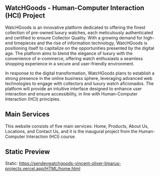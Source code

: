 **WatcHGoods - Human-Computer Interaction (HCI) Project**
---
WatcHGoods is an innovative platform dedicated to offering the finest collection of pre-owned luxury watches, each meticulously authenticated and certified to ensure Collector Quality. With a growing demand for high-end timepieces and the rise of information technology, WatcHGoods is positioning itself to capitalize on the opportunities presented by the digital age. The platform aims to blend the elegance of luxury with the convenience of e-commerce, offering watch enthusiasts a seamless shopping experience in a secure and user-friendly environment.

In response to the digital transformation, WatcHGoods plans to establish a strong presence in the online business sphere, leveraging advanced web technologies to engage with collectors and luxury watch aficionados. The platform will provide an intuitive interface designed to enhance user interaction and ensure accessibility, in line with Human-Computer Interaction (HCI) principles.

**Main Services**
---
This website consists of five main services: Home, Products, About Us, Locations, and Contact Us, and it is the inaugural project from the Human-Computer Interaction (HCI) course.

**Static Preview**
---
Static: https://sendevwatchgoods-vincent-oliver-limarus-projects.vercel.app/HTML/home.html

